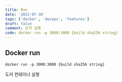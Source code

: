 ```yaml
---
title: Run
date: '2022-07-30'
tags: ['docker', 'devops', 'features']
draft: false
comment: 도커 실행
code: docker run -p 3000:3000 {build sha256 string}
---
```


## Docker run

```docker
docker run -p 3000:3000 {build sha256 string}
```

도커 컨테이너 실행
